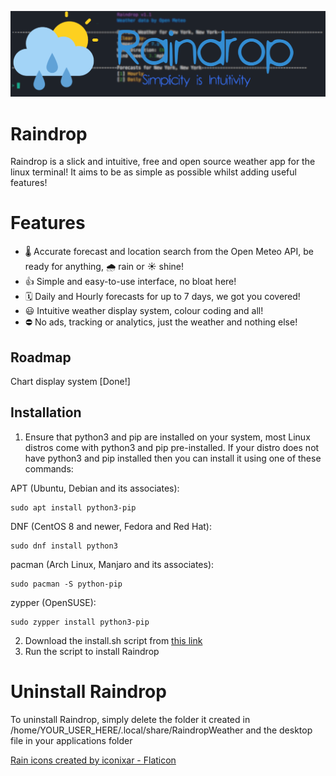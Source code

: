 ![Banner Image](/assets/banner.png?raw=true "Banner Image")

# Raindrop
Raindrop is a slick and intuitive, free and open source weather app for the linux terminal! It aims to be as simple as possible whilst adding useful features!

# Features

* 🌡️ Accurate forecast and location search from the Open Meteo API, be ready for anything, 🌧️ rain or ☀️ shine!
* 👍 Simple and easy-to-use interface, no bloat here!
* 🗓️ Daily and Hourly forecasts for up to 7 days, we got you covered!
* 😃 Intuitive weather display system, colour coding and all!
* ⛔ No ads, tracking or analytics, just the weather and nothing else!

## Roadmap

Chart display system [Done!]

## Installation

1. Ensure that python3 and pip are installed on your system, most Linux distros come with python3 and pip pre-installed. If your distro does not have python3 and pip installed then you can install it using one of these commands:

APT (Ubuntu, Debian and its associates):

```
sudo apt install python3-pip
```

DNF (CentOS 8 and newer, Fedora and Red Hat):

```
sudo dnf install python3
```

pacman (Arch Linux, Manjaro and its associates):

```
sudo pacman -S python-pip
```

zypper (OpenSUSE):

```
sudo zypper install python3-pip
```

2. Download the install.sh script from [this link](https://github.com/metalfoxdev/Raindrop/releases/v1.3/download/install.sh)
3. Run the script to install Raindrop

# Uninstall Raindrop

To uninstall Raindrop, simply delete the folder it created in /home/YOUR_USER_HERE/.local/share/RaindropWeather and the desktop file in your applications folder

<a href="https://www.flaticon.com/free-icons/rain" title="rain icons">Rain icons created by iconixar - Flaticon</a>
